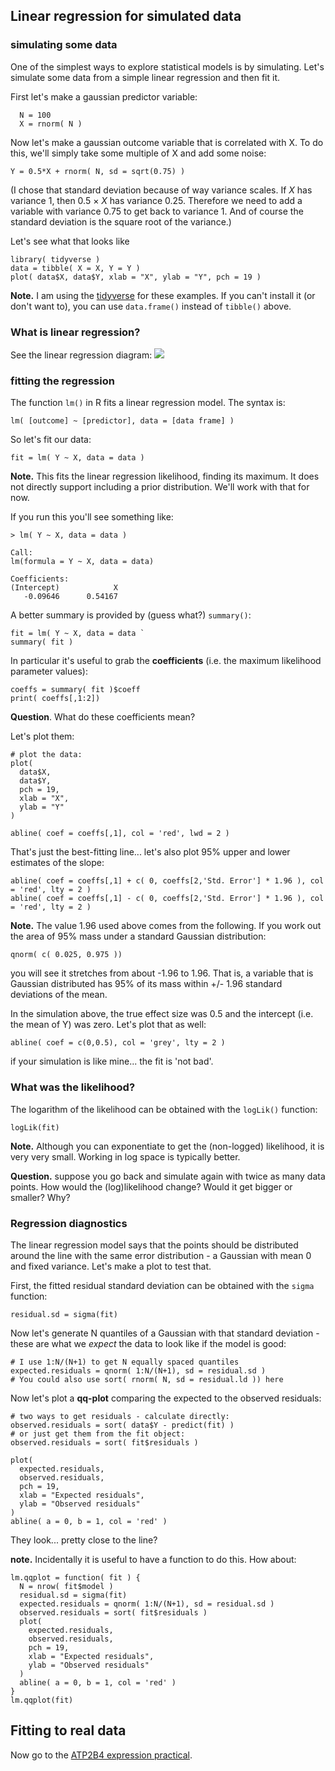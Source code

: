 ## Linear regression for simulated data

### simulating some data
One of the simplest ways to explore statistical models is by simulating.  Let's simulate some data from a simple linear regression and then fit it.

First let's make a gaussian predictor variable:
```
  N = 100
  X = rnorm( N )
```

Now let's make a gaussian outcome variable that is correlated with X. To do this, we'll simply take some multiple of X and add some noise:
```
Y = 0.5*X + rnorm( N, sd = sqrt(0.75) )
```

(I chose that standard deviation because of way variance scales.  If *X* has variance 1, then 0.5 × *X* has variance 0.25.  Therefore we need to add a variable with variance 0.75 to get back to variance 1.  And of course the standard deviation is the square root of the variance.)

Let's see what that looks like

```
library( tidyverse )
data = tibble( X = X, Y = Y )
plot( data$X, data$Y, xlab = "X", ylab = "Y", pch = 19 )
```

**Note.** I am using the [tidyverse](https://www.tidyverse.org) for these examples. If you can't install it (or don't
want to), you can use `data.frame()` instead of `tibble()` above.

### What is linear regression?

See the linear regression diagram:
<img src="https://github.com/whg-gms/statistics-course/raw/main/Statistical_modelling/Introduction/notes/Linear%20regression.pdf">

### fitting the regression

The function `lm()` in R fits a linear regression model.  The syntax is:

```
lm( [outcome] ~ [predictor], data = [data frame] )
```

So let's fit our data:
```
fit = lm( Y ~ X, data = data )
```

**Note.** This fits the linear regression likelihood, finding its maximum.  It does not directly support including a prior distribution.  We'll work with that for now.

If you run this you'll see something like: 

```
> lm( Y ~ X, data = data )

Call:
lm(formula = Y ~ X, data = data)

Coefficients:
(Intercept)            X  
   -0.09646      0.54167  
```

A better summary is provided by (guess what?) `summary()`:

```
fit = lm( Y ~ X, data = data `
summary( fit )
```

In particular it's useful to grab the **coefficients** (i.e. the maximum likelihood parameter values):

```
coeffs = summary( fit )$coeff
print( coeffs[,1:2])
```

**Question**. What do these coefficients mean?  

Let's plot them:

```
# plot the data:
plot(
  data$X,
  data$Y,
  pch = 19,
  xlab = "X",
  ylab = "Y"
)

abline( coef = coeffs[,1], col = 'red', lwd = 2 )
```

That's just the best-fitting line... let's also plot 95% upper and lower estimates of the slope:
```
abline( coef = coeffs[,1] + c( 0, coeffs[2,'Std. Error'] * 1.96 ), col = 'red', lty = 2 )
abline( coef = coeffs[,1] - c( 0, coeffs[2,'Std. Error'] * 1.96 ), col = 'red', lty = 2 )
```

**Note.** The value 1.96 used above comes from the following.  If you work out the area of 95% mass under a standard Gaussian distribution:
```
qnorm( c( 0.025, 0.975 ))
```
you will see it stretches from about -1.96 to 1.96.  That is, a variable that is Gaussian distributed has 95% of its mass within +/- 1.96 standard deviations of the mean.

In the simulation above, the true effect size was 0.5 and the intercept (i.e. the mean of Y) was zero.  Let's plot that as well:
```
abline( coef = c(0,0.5), col = 'grey', lty = 2 )
```
if your simulation is like mine... the fit is 'not bad'.

### What was the likelihood?

The logarithm of the likelihood can be obtained with the `logLik()` function:
```
logLik(fit)
```
**Note.** Although you can exponentiate to get the (non-logged) likelihood, it is very very small. Working in log space is typically better.

**Question.** suppose you go back and simulate again with twice as many data points.  How would the (log)likelihood change?  Would it get bigger or smaller?  Why?

### Regression diagnostics

The linear regression model says that the points should be distributed around the line with the same error distribution - a Gaussian with mean 0 and fixed variance.  Let's make a plot to test that.

First, the fitted residual standard deviation can be obtained with the `sigma` function:
```
residual.sd = sigma(fit)
```

Now let's generate N quantiles of a Gaussian with that standard deviation - these are what we *expect* the data to look like if the model is good:

```
# I use 1:N/(N+1) to get N equally spaced quantiles
expected.residuals = qnorm( 1:N/(N+1), sd = residual.sd )
# You could also use sort( rnorm( N, sd = residual.ld )) here
```

Now let's plot a **qq-plot** comparing the expected to the observed residuals:
```
# two ways to get residuals - calculate directly:
observed.residuals = sort( data$Y - predict(fit) )
# or just get them from the fit object:
observed.residuals = sort( fit$residuals )

plot(
  expected.residuals,
  observed.residuals,
  pch = 19,
  xlab = "Expected residuals",
  ylab = "Observed residuals"
)
abline( a = 0, b = 1, col = 'red' )
```

They look... pretty close to the line?

**note.** Incidentally it is useful to have a function to do this.  How about:
```
lm.qqplot = function( fit ) {
  N = nrow( fit$model )
  residual.sd = sigma(fit)
  expected.residuals = qnorm( 1:N/(N+1), sd = residual.sd )
  observed.residuals = sort( fit$residuals )
  plot(
    expected.residuals,
    observed.residuals,
    pch = 19,
    xlab = "Expected residuals",
    ylab = "Observed residuals"
  )
  abline( a = 0, b = 1, col = 'red' )
}
lm.qqplot(fit)
```

## Fitting to real data

Now go to the [ATP2B4 expression practical](atp2b4_practical.md).
